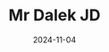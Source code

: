 ---
title: Mr Dalek JD
date: 2024-11-04

asg89: 
-
    attachment:   
    item: 
-
    attachment:   
    item: 
-
    attachment:   
    item: 
-
    attachment:   
    item: 
-
    attachment:   
    item: 
-
    attachment:   
    item: 
-
    attachment:   
    item: 
-
    attachment:   
    item: 


pp919: 
-
    attachment: Optic
    item: Kepler Microflex 
-
    attachment: Muzzle
    item: Compensator
-
    attachment: Barrel
    item: CHF Barrel
-
    attachment: Magazine
    item: Extended Mag I
-
    attachment: Rear Grip 
    item: Commando Grip
-
    attachment: Stock  
    item: Balanced Stock
-
    attachment: Laser  
    item: Steady Aim Laser
-
    attachment: Fire Mods  
    item: Recoil Springs 


layout: youtubeBuildsLayout.njk
tags: youtubeBuild
---